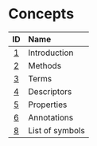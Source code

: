 # Concepts

|           ID           | Name            |
| :--------------------: | :-------------- |
| [1](1-introduction.md) | Introduction    |
|    [2](2-method.md)    | Methods         |
|     [3](3-term.md)     | Terms           |
|  [4](4-descriptor.md)  | Descriptors     |
|   [5](5-property.md)   | Properties      |
|  [6](6-annotation.md)  | Annotations     |
|   [8](8-symbols.md)    | List of symbols |

